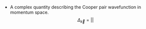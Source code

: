 - A complex quantity describing the Cooper pair wavefunction in momentum space.
$$\Delta_{\vec k}=||$$